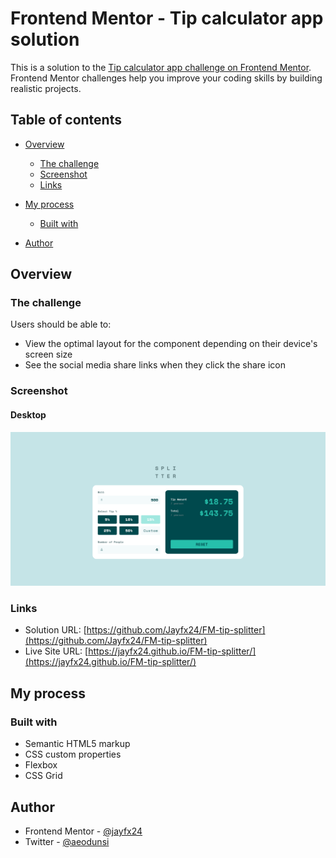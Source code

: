 # Frontend Mentor - Tip calculator app solution

This is a solution to the [Tip calculator app challenge on Frontend Mentor](https://www.frontendmentor.io/challenges/tip-calculator-app-ugJNGbJUX). Frontend Mentor challenges help you improve your coding skills by building realistic projects.

## Table of contents

- [Overview](#overview)
  - [The challenge](#the-challenge)
  - [Screenshot](#screenshot)
  - [Links](#links)
- [My process](#my-process)
  - [Built with](#built-with)

- [Author](#author)



## Overview

### The challenge

Users should be able to:

- View the optimal layout for the component depending on their device's screen size
- See the social media share links when they click the share icon

### Screenshot

#### Desktop
![](./image.png)

### Links

- Solution URL: [https://github.com/Jayfx24/FM-tip-splitter](https://github.com/Jayfx24/FM-tip-splitter)
- Live Site URL: [https://jayfx24.github.io/FM-tip-splitter/](https://jayfx24.github.io/FM-tip-splitter/)

## My process

### Built with

- Semantic HTML5 markup
- CSS custom properties
- Flexbox
- CSS Grid



## Author
- Frontend Mentor - [@jayfx24](https://www.frontendmentor.io/profile/jayfx24)
- Twitter - [@aeodunsi](https://www.twitter.com/aeodunsi)

